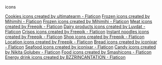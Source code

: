 icons

<a href="https://www.flaticon.com/free-icons/cookies" title="cookies icons">Cookies icons created by ultimatearm - Flaticon</a>
<a href="https://www.flaticon.com/free-icons/frozen" title="frozen icons">Frozen icons created by Mihimihi - Flaticon</a>
<a href="https://www.flaticon.com/free-icons/frozen" title="frozen icons">Frozen icons created by Mihimihi - Flaticon</a>
<a href="https://www.flaticon.com/free-icons/meat" title="meat icons">Meat icons created by Freepik - Flaticon</a>
<a href="https://www.flaticon.com/free-icons/dairy-products" title="dairy products icons">Dairy products icons created by Luvdat - Flaticon</a>
<a href="https://www.flaticon.com/free-icons/crisps" title="crisps icons">Crisps icons created by Freepik - Flaticon</a>
<a href="https://www.flaticon.com/free-icons/instant-noodles" title="instant noodles icons">Instant noodles icons created by Freepik - Flaticon</a>
<a href="https://www.flaticon.com/free-icons/shop" title="shop icons">Shop icons created by Freepik - Flaticon</a>
<a href="https://www.flaticon.com/free-icons/location" title="location icons">Location icons created by Freepik - Flaticon</a>
<a href="https://www.flaticon.com/free-icons/bread" title="bread icons">Bread icons created by iconixar - Flaticon</a>
<a href="https://www.flaticon.com/free-icons/seafood" title="seafood icons">Seafood icons created by iconixar - Flaticon</a>
<a href="https://www.flaticon.com/free-icons/candy" title="candy icons">Candy icons created by Nikita Golubev - Flaticon</a>
<a href="https://www.flaticon.com/free-icons/food" title="food icons">Food icons created by Smashicons - Flaticon</a>
<a href="https://www.flaticon.com/free-icons/energy-drink" title="energy drink icons">Energy drink icons created by BZZRINCANTATION - Flaticon</a>
